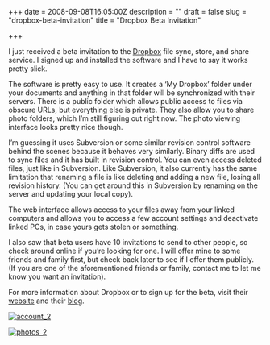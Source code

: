 +++
date = 2008-09-08T16:05:00Z
description = ""
draft = false
slug = "dropbox-beta-invitation"
title = "Dropbox Beta Invitation"

+++


I just received a beta invitation to the [Dropbox](http://www.getdropbox.com/) file sync, store, and share service. I signed up and installed the software and I have to say it works pretty slick.

The software is pretty easy to use. It creates a ‘My Dropbox’ folder under your documents and anything in that folder will be synchronized with their servers. There is a public folder which allows public access to files via obscure URLs, but everything else is private. They also allow you to share photo folders, which I’m still figuring out right now. The photo viewing interface looks pretty nice though.

I’m guessing it uses Subversion or some similar revision control software behind the scenes because it behaves very similarly. Binary diffs are used to sync files and it has built in revision control. You can even access deleted files, just like in Subversion. Like Subversion, it also currently has the same limitation that renaming a file is like deleting and adding a new file, losing all revision history. (You can get around this in Subversion by renaming on the server and updating your local copy).

The web interface allows access to your files away from your linked computers and allows you to access a few account settings and deactivate linked PCs, in case yours gets stolen or something.

I also saw that beta users have 10 invitations to send to other people, so check around online if you’re looking for one. I will offer mine to some friends and family first, but check back later to see if I offer them publicly. (If you are one of the aforementioned friends or family, contact me to let me know you want an invitation).

For more information about Dropbox or to sign up for the beta, visit their [website](http://www.getdropbox.com/) and their [blog](http://blog.getdropbox.com/).

[![account_2](http://www.codecisions.com/wp-content/uploads/2008/09/account_2-300x241.png)](http://www.codecisions.com/wp-content/uploads/2008/09/account_2.png)

[![photos_2](http://www.codecisions.com/wp-content/uploads/2008/09/photos_2-300x171.png)](http://www.codecisions.com/wp-content/uploads/2008/09/photos_2.png)

